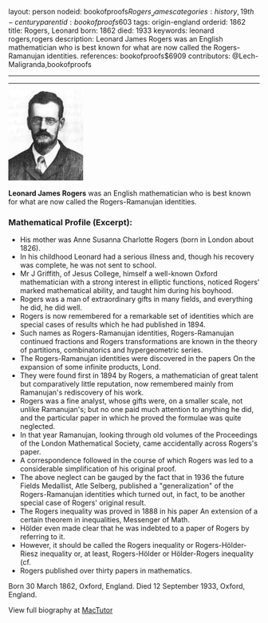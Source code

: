 layout: person
nodeid: bookofproofs$Rogers_James
categories: history,19th-century
parentid: bookofproofs$603
tags: origin-england
orderid: 1862
title: Rogers, Leonard
born: 1862
died: 1933
keywords: leonard rogers,rogers
description: Leonard James Rogers was an English mathematician who is best known for what are now called the Rogers-Ramanujan identities.
references: bookofproofs$6909
contributors: @Lech-Maligranda,bookofproofs

---



---

![Rogers_James.jpg](https://github.com/bookofproofs/bookofproofs.github.io/blob/main/_sources/_assets/images/portraits/Rogers_James.jpg?raw=true)

**Leonard James Rogers** was an English mathematician who is best known for what are now called the Rogers-Ramanujan identities.

### Mathematical Profile (Excerpt):
* His mother was Anne Susanna Charlotte Rogers (born in London about 1826).
* In his childhood Leonard had a serious illness and, though his recovery was complete, he was not sent to school.
* Mr J Griffith, of Jesus College, himself a well-known Oxford mathematician with a strong interest in elliptic functions, noticed Rogers' marked mathematical ability, and taught him during his boyhood.
* Rogers was a man of extraordinary gifts in many fields, and everything he did, he did well.
* Rogers is now remembered for a remarkable set of identities which are special cases of results which he had published in 1894.
* Such names as Rogers-Ramanujan identities, Rogers-Ramanujan continued fractions and Rogers transformations are known in the theory of partitions, combinatorics and hypergeometric series.
* The Rogers-Ramanujan identities were discovered in the papers On the expansion of some infinite products, Lond.
* They were found first in 1894 by Rogers, a mathematician of great talent but comparatively little reputation, now remembered mainly from Ramanujan's rediscovery of his work.
* Rogers was a fine analyst, whose gifts were, on a smaller scale, not unlike Ramanujan's; but no one paid much attention to anything he did, and the particular paper in which he proved the formulae was quite neglected.
* In that year Ramanujan, looking through old volumes of the Proceedings of the London Mathematical Society, came accidentally across Rogers's paper.
* A correspondence followed in the course of which Rogers was led to a considerable simplification of his original proof.
* The above neglect can be gauged by the fact that in 1936 the future Fields Medallist, Atle Selberg, published a "generalization" of the Rogers-Ramanujan identities which turned out, in fact, to be another special case of Rogers' original result.
* The Rogers inequality was proved in 1888 in his paper An extension of a certain theorem in inequalities, Messenger of Math.
* Hölder even made clear that he was indebted to a paper of Rogers by referring to it.
* However, it should be called the Rogers inequality or Rogers-Hölder-Riesz inequality or, at least, Rogers-Hölder or Hölder-Rogers inequality (cf.
* Rogers published over thirty papers in mathematics.

Born 30 March 1862, Oxford, England. Died 12 September 1933, Oxford, England.

View full biography at [MacTutor](https://mathshistory.st-andrews.ac.uk/Biographies/Rogers_James/)
